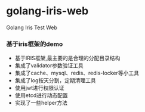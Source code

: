 # golang-iris-web
Golang Iris Test Web

### 基于iris框架的demo
+ 基于IRIS框架,最主要的是合理的分配目录结构
+ 集成了validator参数验证工具
+ 集成了cache、mysql、redis、redis-locker等小工具
+ 集成了log按天分割，定期清理工具
+ 使用jwt进行权限认证
+ 使用etcd进行动态配置
+ 实现了一些helper方法
